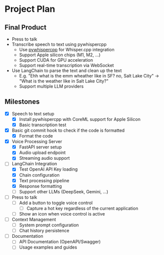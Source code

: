 # Project Plan

## Final Product

- Press to talk
- Transcribe speech to text using pywhispercpp
    - Use [pywhispercpp](https://github.com/absadiki/pywhispercpp) for Whisper.cpp integration
    - Support Apple silicon chips (M1, M2, ...)
    - Support CUDA for GPU acceleration
    - Support real-time transcription via WebSocket
- Use LangChain to parse the text and clean up the text
    - E.g. "Ehh what is the emm wheather like in SF? no, Salt Lake City" -> "What is the weather like in Salt Lake City?"
    - Support multiple LLM providers

## Milestones

- [x] Speech to text setup
    - [x] Install pywhispercpp with CoreML support for Apple Silicon
    - [x] Basic transcription test
- [x] Basic git commit hook to check if the code is formatted
    - [x] Format the code
- [x] Voice Processing Server
    - [x] FastAPI server setup
    - [x] Audio upload endpoint
    - [x] Streaming audio support
- [ ] LangChain Integration
    - [x] Test OpenAI API Key loading
    - [x] Chain configuration
    - [x] Text processing pipeline
    - [x] Response formatting
    - [ ] Support other LLMs (DeepSeek, Gemini, ...)
- [ ] Press to talk
    - [ ] Add a button to toggle voice control
        - [ ] Capture a hot key regardless of the current application
    - [ ] Show an icon when voice control is active
- [ ] Context Management
    - [ ] System prompt configuration
    - [ ] Chat history persistence
- [ ] Documentation
    - [ ] API Documentation (OpenAPI/Swagger)
    - [ ] Usage examples and guides
